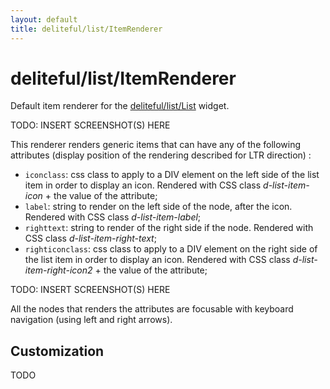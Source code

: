```yaml
---
layout: default
title: deliteful/list/ItemRenderer
---
```


# deliteful/list/ItemRenderer

Default item renderer for the [deliteful/list/List](List.md) widget.

TODO: INSERT SCREENSHOT(S) HERE

This renderer renders generic items that can have any of the following attributes (display
position of the rendering described for LTR direction) :
- `iconclass`: css class to apply to a DIV element on the left side of the list item in order to display an icon.
Rendered with CSS class _d-list-item-icon_ + the value of the attribute;
- `label`: string to render on the left side of the node, after the icon.
Rendered with CSS class _d-list-item-label_;
- `righttext`: string to render of the right side if the node.
Rendered with CSS class _d-list-item-right-text_;
- `righticonclass`: css class to apply to a DIV element on the right side of the list item in order to display an icon.
Rendered with CSS class _d-list-item-right-icon2_ + the value of the attribute;

TODO: INSERT SCREENSHOT(S) HERE

All the nodes that renders the attributes are focusable with keyboard navigation (using left and
right arrows).

## Customization

TODO

